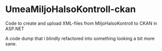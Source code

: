 UmeaMiljoHalsoKontroll-ckan
===========================

Code to create and upload XML-files from MiljoHalsoKontroll to CKAN in ASP.NET

A code dump that i blindly refactored into something looking a bit more sane.
